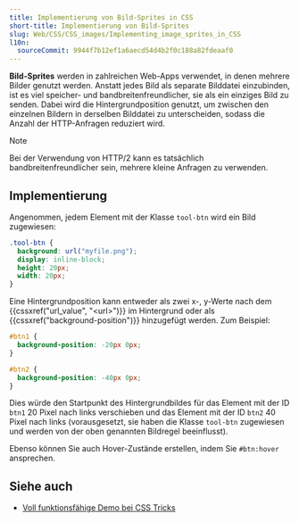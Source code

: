 ```yaml
---
title: Implementierung von Bild-Sprites in CSS
short-title: Implementierung von Bild-Sprites
slug: Web/CSS/CSS_images/Implementing_image_sprites_in_CSS
l10n:
  sourceCommit: 9944f7b12ef1a6aecd54d4b2f0c188a82fdeaaf0
---
```


**Bild-Sprites** werden in zahlreichen Web-Apps verwendet, in denen mehrere Bilder genutzt werden. Anstatt jedes Bild als separate Bilddatei einzubinden, ist es viel speicher- und bandbreitenfreundlicher, sie als ein einziges Bild zu senden. Dabei wird die Hintergrundposition genutzt, um zwischen den einzelnen Bildern in derselben Bilddatei zu unterscheiden, sodass die Anzahl der HTTP-Anfragen reduziert wird.

> [!NOTE]
> Bei der Verwendung von HTTP/2 kann es tatsächlich bandbreitenfreundlicher sein, mehrere kleine Anfragen zu verwenden.

## Implementierung

Angenommen, jedem Element mit der Klasse `tool-btn` wird ein Bild zugewiesen:

```css
.tool-btn {
  background: url("myfile.png");
  display: inline-block;
  height: 20px;
  width: 20px;
}
```

Eine Hintergrundposition kann entweder als zwei x-, y-Werte nach dem {{cssxref("url_value", "&lt;url&gt;")}} im Hintergrund oder als {{cssxref("background-position")}} hinzugefügt werden. Zum Beispiel:

```css
#btn1 {
  background-position: -20px 0px;
}

#btn2 {
  background-position: -40px 0px;
}
```

Dies würde den Startpunkt des Hintergrundbildes für das Element mit der ID `btn1` 20 Pixel nach links verschieben und das Element mit der ID `btn2` 40 Pixel nach links (vorausgesetzt, sie haben die Klasse `tool-btn` zugewiesen und werden von der oben genannten Bildregel beeinflusst).

Ebenso können Sie auch Hover-Zustände erstellen, indem Sie `#btn:hover` ansprechen.

## Siehe auch

- [Voll funktionsfähige Demo bei CSS Tricks](https://css-tricks.com/snippets/css/perfect-css-sprite-sliding-doors-button/)
